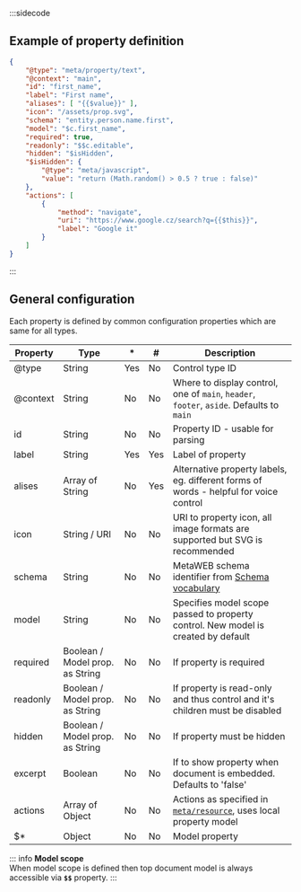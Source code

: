 :::sidecode
## Example of property definition

```json
{
	"@type": "meta/property/text",
	"@context": "main",
	"id": "first_name",
	"label": "First name",
	"aliases": [ "{{$value}}" ],
	"icon": "/assets/prop.svg",
	"schema": "entity.person.name.first",
	"model": "$c.first_name",
	"required": true,
	"readonly": "$$c.editable",
	"hidden": "$isHidden",
	"$isHidden": {
		"@type": "meta/javascript",
		"value": "return (Math.random() > 0.5 ? true : false)"
	},
	"actions": [
		{
			"method": "navigate",
			"uri": "https://www.google.cz/search?q={{$this}}",
			"label": "Google it"
		}
	]
}
```
:::

## General configuration

Each property is defined by common configuration properties which are same for all types.

| Property | Type | * | # | Description |
| -------- | ---- | - | - | ----------- |
| @type | String | Yes | No | Control type ID |
| @context | String | No | No | Where to display control, one of `main`, `header`, `footer`, `aside`. Defaults to `main` |
| id | String | No | No | Property ID - usable for parsing |
| label | String | Yes | Yes | Label of property |
| alises | Array of String | No | Yes | Alternative property labels, eg. different forms of words - helpful for voice control |
| icon | String / URI | No | No | URI to property icon, all image formats are supported but SVG is recommended |
| schema | String | No | No | MetaWEB schema identifier from [Schema vocabulary](../schema-vocabulary/) |
| model | String | No | No | Specifies model scope passed to property control. New model is created by default |
| required | Boolean / Model prop. as String | No | No | If property is required |
| readonly | Boolean / Model prop. as String | No | No | If property is read-only and thus control and it's children must be disabled |
| hidden | Boolean / Model prop. as String | No | No | If property must be hidden |
| excerpt | Boolean | No | No | If to show property when document is embedded. Defaults to 'false' |
| actions | Array of Object | No | No | Actions as specified in [`meta/resource`](../resource/), uses local property model |
| $* | Object | No | No | Model property |

::: info
**Model scope**  
When model scope is defined then top document model is always accessible via **`$$`** property.
:::